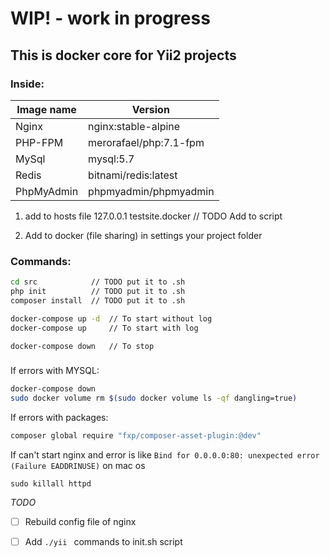 # WIP! - work in progress

## This is docker core for Yii2 projects 

### Inside: 

Image name | Version
------------ | -------------
Nginx | nginx:stable-alpine
PHP-FPM | merorafael/php:7.1-fpm
MySql | mysql:5.7
Redis | bitnami/redis:latest
PhpMyAdmin | phpmyadmin/phpmyadmin

1. add to hosts file 127.0.0.1 testsite.docker // TODO Add to script

2. Add to docker (file sharing) in settings your project folder

### Commands:
```bash
cd src            // TODO put it to .sh 
php init          // TODO put it to .sh 
composer install  // TODO put it to .sh 

docker-compose up -d  // To start without log
docker-compose up     // To start with log

docker-compose down   // To stop
```
###
If errors with MYSQL:
```bash
docker-compose down
sudo docker volume rm $(sudo docker volume ls -qf dangling=true)
```

If errors with packages:
```bash
composer global require "fxp/composer-asset-plugin:@dev"
```

If can't start nginx and error is like `Bind for 0.0.0.0:80: unexpected error (Failure EADDRINUSE)` on mac os 
```
sudo killall httpd
```
*TODO*

- [ ]  Rebuild config file of nginx

- [ ]  Add ```./yii ``` commands to init.sh script
